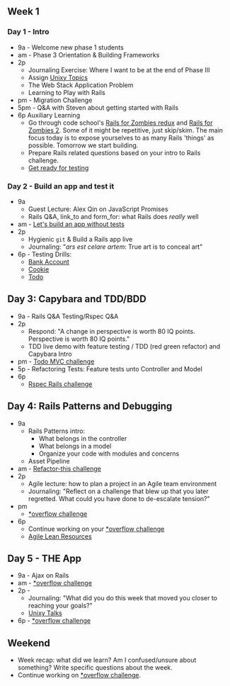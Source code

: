 ## Week 1

### Day 1 - Intro

- 9a - Welcome new phase 1 students
- am - Phase 3 Orientation &amp; Building Frameworks
- 2p
  - Journaling Exercise: Where I want to be at the end of Phase III
  - Assign [Unixy Topics](../../../../unixy_topics.md)
  - The Web Stack Application Problem
  - Learning to Play with Rails
- pm - Migration Challenge
- 5pm - Q&amp;A with Steven about getting started with Rails
- 6p Auxiliary Learning
  - Go through code school's [Rails for Zombies redux](https://www.codeschool.com/courses/rails-for-zombies-redux) and [Rails for Zombies 2](https://www.codeschool.com/courses/rails-for-zombies-2). Some of it might be repetitive, just skip/skim. The main focus today is to expose yourselves to as many Rails 'things' as possible. Tomorrow we start building.
  - Prepare Rails related questions based on your intro to Rails challenge.
  - [Get ready for testing](../../../../phase-3-guide/blob/master/week-1/discussions/rspec.md)

### Day 2 - Build an app and test it

- 9a
  - Guest Lecture: Alex Qin on JavaScript Promises
  - Rails Q&amp;A, link\_to and form\_for: what Rails does _really_ well
- am - [Let's build an app without tests](../../../../sinatra-to-rails-pick-1-of-3-challenge)
- 2p
  - Hygienic `git` &amp; Build a Rails app live
  - Journaling: "_ars est celare artem_: True art is to conceal art"
- 6p - Testing Drills:
  - [Bank Account](../../../../rspec-drill-bank-account-challenge)
  - [Cookie](../../../../rspec-drill-test-a-cookie-challenge)
  - [Todo](../../../../rspec-drill-simple-todo-challenge)

## Day 3: Capybara and TDD/BDD
- 9a - Rails Q&amp;A Testing/Rspec Q&amp;A
- 2p
  - Respond: "A change in perspective is worth 80 IQ points. Perspective is
    worth 80 IQ points."
  - TDD live demo with feature testing / TDD (red green refactor) and Capybara Intro
- pm - [Todo MVC challenge](../../../../todomvc-rails-challenge)
- 5p - Refactoring Tests: Feature tests unto Controller and Model
- 6p
  - [Rspec Rails challenge](../../../../sf-rspec-rails-challenge)

## Day 4: Rails Patterns and Debugging
- 9a
  - Rails Patterns intro:
    - What belongs in the controller
    - What belongs in a model
    - Organize your code with modules and concerns
  - Asset Pipeline
- am - [Refactor-this challenge](../../../../refactor-this-challenge)
- 2p
  - Agile lecture: how to plan a project in an Agile team environment
  - Journaling: "Reflect on a challenge that blew up that you later regretted.
    What could you have done to de-escalate tension?"
- pm
  - [*overflow challenge](../../../../overflow-challenge)
- 6p
  - Continue working on your [*overflow challenge](../../../../overflow-challenge)
  - [Agile Lean Resources](https://gist.github.com/jeffreywescott/5223873)

## Day 5 - THE App
- 9a - Ajax on Rails
- am - [*overflow challenge](../../../../overflow-challenge)
- 2p -
  - Journaling: "What did you do this week that moved you closer to reaching
    your goals?"
  - [Unixy Talks](../../../unixy_topics.md)
- 6p - [*overflow challenge](../../../../overflow-challenge)

## Weekend
- Week recap: what did we learn? Am I confused/unsure about something? Write specific questions about the week.
- Continue working on [*overflow challenge](../../../../overflow-challenge).

